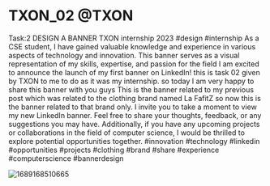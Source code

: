 # TXON_02 @TXON
Task:2 DESIGN A BANNER
TXON internship 2023
#design #internship
As a CSE student, I have gained valuable knowledge and experience in various aspects of technology and innovation. This banner serves as a visual representation of my skills, expertise, and passion for the field
I am excited to announce the launch of my first banner on LinkedIn!
this is task 02 given by TXON to me to do as it was my internship.
so today I am very happy to share this banner with you guys
This is the banner related to my previous post which was related to the clothing brand named La FafitZ so now this is the banner related to that brand only.
I invite you to take a moment to view my new LinkedIn banner. Feel free to share your thoughts, feedback, or any suggestions you may have. Additionally, if you have any upcoming projects or collaborations in the field of computer science, I would be thrilled to explore potential opportunities together.
#innovation #technology #linkedin #opportunities #projects #clothing #brand #share #experience #computerscience #bannerdesign

![1689168510665](https://github.com/AnshikaMishra24/TXON_02/assets/116818317/8631719c-0df2-433b-b016-32cb3043e9f7)
